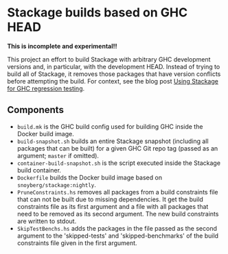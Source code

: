 # Stackage builds based on GHC HEAD

**This is incomplete and experimental!!**

This project an effort to build Stackage with arbitrary GHC development versions and, in particular, with the development HEAD. Instead of trying to build all of Stackage, it removes those packages that have version conflicts before attempting the build. For context, see the blog post [Using Stackage for GHC regression testing](http://www.tweag.io/posts/2017-10-27-stackage-head.html).

## Components

* `build.mk` is the GHC build config used for building GHC inside the Docker build image.
* `build-snapshot.sh` builds an entire Stackage snapshot (including all packages that can be built) for a given GHC Git repo tag (passed as an argument; `master` if omitted).
* `container-build-snapshot.sh` is the script executed inside the Stackage build container.
* `Dockerfile` builds the Docker build image based on `snoyberg/stackage:nightly`.
* `PruneConstraints.hs` removes all packages from a build constraints file that can not be built due to missing dependencies. It get the build constraints file as its first argument and a file with all packages that need to be removed as its second argument. The new build constraints are written to stdout.
* `SkipTestBenchs.hs` adds the packages in the file passed as the second argument to the 'skipped-tests' and 'skipped-benchmarks' of the build constraints file given in the first argument.